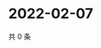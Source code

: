 # 2022-02-07

共 0 条

<!-- BEGIN WEIBO -->
<!-- 最后更新时间 Mon Feb 07 2022 05:07:36 GMT+0800 (China Standard Time) -->

<!-- END WEIBO -->
